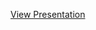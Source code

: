 [View Presentation](https://github.com/Prakashbhavi1702/Drivers-drowsiness-detection-using-ML/blob/main/Internship_report_presentation.pdf)
